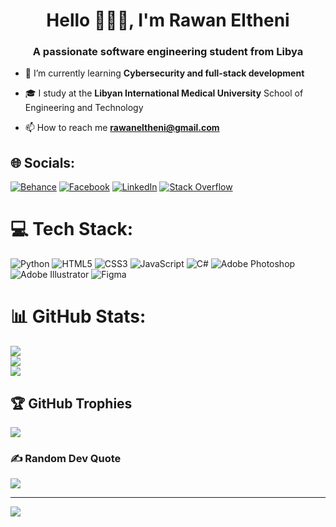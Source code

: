 <h1 align="center">Hello 🙋🏻‍♀️, I'm Rawan Eltheni</h1>
<h3 align="center">A passionate software engineering student from Libya</h3>

- 🌱 I’m currently learning **Cybersecurity and full-stack development**
- 🎓 I study at the **Libyan International Medical University** School of Engineering and Technology 

- 📫 How to reach me **rawaneltheni@gmail.com** 

## 🌐 Socials:
[![Behance](https://img.shields.io/badge/Behance-1769ff?logo=behance&logoColor=white)](https://behance.net/rawaneltheni) [![Facebook](https://img.shields.io/badge/Facebook-%231877F2.svg?logo=Facebook&logoColor=white)](https://facebook.com/rawaneltheni) [![LinkedIn](https://img.shields.io/badge/LinkedIn-%230077B5.svg?logo=linkedin&logoColor=white)](https://linkedin.com/in/https://www.linkedin.com/in/rawan-eltheni-61a5971ba?utm_source=share&utm_campaign=share_via&utm_content=profile&utm_medium=ios_app) [![Stack Overflow](https://img.shields.io/badge/-Stackoverflow-FE7A16?logo=stack-overflow&logoColor=white)](https://stackoverflow.com/users/rawan-eltheni) 

# 💻 Tech Stack:
![Python](https://img.shields.io/badge/python-3670A0?style=for-the-badge&logo=python&logoColor=ffdd54) ![HTML5](https://img.shields.io/badge/html5-%23E34F26.svg?style=for-the-badge&logo=html5&logoColor=white) ![CSS3](https://img.shields.io/badge/css3-%231572B6.svg?style=for-the-badge&logo=css3&logoColor=white) ![JavaScript](https://img.shields.io/badge/javascript-%23323330.svg?style=for-the-badge&logo=javascript&logoColor=%23F7DF1E) ![C#](https://img.shields.io/badge/c%23-%23239120.svg?style=for-the-badge&logo=csharp&logoColor=white) ![Adobe Photoshop](https://img.shields.io/badge/adobe%20photoshop-%2331A8FF.svg?style=for-the-badge&logo=adobe%20photoshop&logoColor=white) ![Adobe Illustrator](https://img.shields.io/badge/adobe%20illustrator-%23FF9A00.svg?style=for-the-badge&logo=adobe%20illustrator&logoColor=white) ![Figma](https://img.shields.io/badge/figma-%23F24E1E.svg?style=for-the-badge&logo=figma&logoColor=white)
# 📊 GitHub Stats:
![](https://github-readme-stats.vercel.app/api?username=rawaneltheni&theme=tokyonight&hide_border=true&include_all_commits=false&count_private=true)<br/>
![](https://github-readme-streak-stats.herokuapp.com/?user=rawaneltheni&theme=tokyonight&hide_border=true)<br/>
![](https://github-readme-stats.vercel.app/api/top-langs/?username=rawaneltheni&theme=tokyonight&hide_border=true&include_all_commits=false&count_private=true&layout=compact)

## 🏆 GitHub Trophies
![](https://github-profile-trophy.vercel.app/?username=rawaneltheni&theme=tokyonight&no-frame=true&no-bg=true&margin-w=4)

### ✍️ Random Dev Quote
![](https://quotes-github-readme.vercel.app/api?type=vetical&theme=tokyonight)

---
[![](https://visitcount.itsvg.in/api?id=rawaneltheni&icon=7&color=6)](https://visitcount.itsvg.in)

<!-- Proudly created with GPRM ( https://gprm.itsvg.in ) -->
